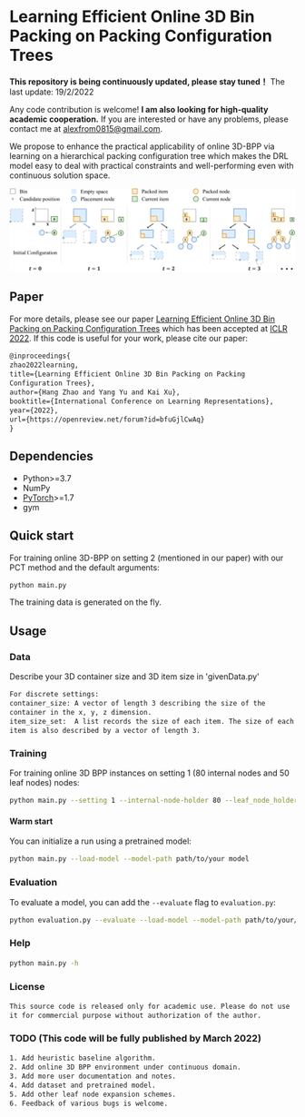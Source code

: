 # Learning Efficient Online 3D Bin Packing on Packing Configuration Trees 

**This repository is being continuously updated, please stay tuned！** The last update: 19/2/2022

Any code contribution is welcome!  **I am also looking for high-quality academic cooperation.** If you are interested or have any problems, please contact me at alexfrom0815@gmail.com.

We propose to enhance the practical applicability of online 3D-BPP via learning on a hierarchical packing configuration tree which makes the DRL model easy to deal with practical constraints and well-performing even with continuous solution space.

![PCT](images/packingtree2D.png)


## Paper
For more details, please see our paper [Learning Efficient Online 3D Bin Packing on Packing Configuration Trees](https://openreview.net/forum?id=bfuGjlCwAq) which has been accepted at [ICLR 2022](https://iclr.cc/Conferences/2022). If this code is useful for your work, please cite our paper:

```
@inproceedings{
zhao2022learning,
title={Learning Efficient Online 3D Bin Packing on Packing Configuration Trees},
author={Hang Zhao and Yang Yu and Kai Xu},
booktitle={International Conference on Learning Representations},
year={2022},
url={https://openreview.net/forum?id=bfuGjlCwAq}
}
``` 


## Dependencies

* Python>=3.7
* NumPy
* [PyTorch](http://pytorch.org/)>=1.7
* gym

## Quick start

For training online 3D-BPP on setting 2 (mentioned in our paper) with our PCT method and the default arguments:
```bash
python main.py 
```
The training data is generated on the fly.

## Usage

### Data

Describe your 3D container size and 3D item size in 'givenData.py'
```
For discrete settings:
container_size: A vector of length 3 describing the size of the container in the x, y, z dimension.
item_size_set:  A list records the size of each item. The size of each item is also described by a vector of length 3.
```

### Training

For training online 3D BPP instances on setting 1 (80 internal nodes and 50 leaf nodes) nodes:
```bash
python main.py --setting 1 --internal-node-holder 80 --leaf_node_holder 50
```

#### Warm start
You can initialize a run using a pretrained model:
```bash
python main.py --load-model --model-path path/to/your model
```

### Evaluation
To evaluate a model, you can add the `--evaluate` flag to `evaluation.py`:
```bash
python evaluation.py --evaluate --load-model --model-path path/to/your/model --load-dataset --dataset-path path/to/your/dataset
```



### Help
```bash
python main.py -h
```

### License
```
This source code is released only for academic use. Please do not use it for commercial purpose without authorization of the author.
```

### TODO (This code will be fully published by March 2022)
```
1. Add heuristic baseline algorithm.
2. Add online 3D BPP environment under continuous domain. 
3. Add more user documentation and notes.
4. Add dataset and pretrained model.
5. Add other leaf node expansion schemes.
6. Feedback of various bugs is welcome.
```

